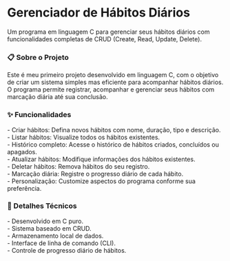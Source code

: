 <h1>Gerenciador de Hábitos Diários</h1>
<p>Um programa em linguagem C para gerenciar seus hábitos diários com funcionalidades completas de CRUD (Create, Read, 
  Update, Delete).</p>

<h3>📋 Sobre o Projeto</h3>
<p>Este é meu primeiro projeto desenvolvido em linguagem C, com o objetivo de criar um sistema simples mas eficiente 
  para acompanhar hábitos diários. O programa permite registrar, acompanhar e gerenciar seus hábitos com marcação diária 
  até sua conclusão.</p>

<h3>✨ Funcionalidades</h3>
<p>  - Criar hábitos: Defina novos hábitos com nome, duração, tipo e descrição.<br>
    - Listar hábitos: Visualize todos os hábitos existentes.<br>
    - Histórico completo: Acesse o histórico de hábitos criados, concluídos ou apagados.<br>
    - Atualizar hábitos: Modifique informações dos hábitos existentes.<br>
    - Deletar hábitos: Remova hábitos do seu registro.<br>
    - Marcação diária: Registre o progresso diário de cada hábito.<br>
    - Personalização: Customize aspectos do programa conforme sua preferência.</p>

<h3>📝 Detalhes Técnicos</h3>
<p>  - Desenvolvido em C puro.<br>
    - Sistema baseado em CRUD.<br>
    - Armazenamento local de dados.<br>
    - Interface de linha de comando (CLI).<br>
    - Controle de progresso diário de hábitos.</p>
